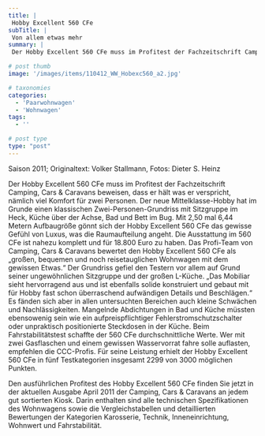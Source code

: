 ```yaml
---
title: |
 Hobby Excellent 560 CFe
subTitle: |
 Von allem etwas mehr
summary: |
 Der Hobby Excellent 560 CFe muss im Profitest der Fachzeitschrift Camping, Cars & Caravans beweisen, dass er hält was er verspricht, nämlich viel Komfort für zwei Personen. Der neue Paarwohnwagen hat eine Sitzgruppe im Heck, Küche über der Achse, Bad und Bett im Bug. Mit nahezu kompletter Ausstattung ist der Hobby Excellent 560 CFe für 18.800 Euro zu haben.

# post thumb
image: '/images/items/110412_WW_Hobexc560_a2.jpg'

# taxonomies
categories: 
  - 'Paarwohnwagen'
  - 'Wohnwagen'
tags:
  - ''

# post type
type: "post"
---
```


Saison 2011; Originaltext: Volker Stallmann, Fotos: Dieter S. Heinz

Der Hobby Excellent 560 CFe muss im Profitest der Fachzeitschrift Camping, Cars & Caravans beweisen, dass er hält was er verspricht, nämlich viel Komfort für zwei Personen. Der neue Mittelklasse-Hobby hat im Grunde einen klassischen Zwei-Personen-Grundriss mit Sitzgruppe im Heck, Küche über der Achse, Bad und Bett im Bug. Mit 2,50 mal 6,44 Metern Aufbaugröße gönnt sich der Hobby Excellent 560 CFe das gewisse Gefühl von Luxus, was die Raumaufteilung angeht. Die Ausstattung im 560 CFe ist nahezu komplett und für 18.800 Euro zu haben. Das Profi-Team von Camping, Cars & Caravans bewertet den Hobby Excellent 560 CFe als „großen, bequemen und noch reisetauglichen Wohnwagen mit dem gewissen Etwas.“ Der Grundriss gefiel den Testern vor allem auf Grund seiner ungewöhnlichen Sitzgruppe und der großen L-Küche. „Das Mobiliar sieht hervorragend aus und ist ebenfalls solide konstruiert und gebaut mit für Hobby fast schon überraschend aufwändigen Details und Beschlägen.“ Es fänden sich aber in allen untersuchten Bereichen auch kleine Schwächen und Nachlässigkeiten. Mangelnde Abdichtungen in Bad und Küche müssten ebensowenig sein wie ein aufpreispflichtiger Fehlerstromschutzschalter oder unpraktisch positionierte Steckdosen in der Küche. Beim Fahrstabilitätstest schaffte der 560 CFe durchschnittliche Werte. Wer mit zwei Gasflaschen und einem gewissen Wasservorrat fahre solle auflasten, empfehlen die CCC-Profis. Für seine Leistung erhielt der Hobby Excellent 560 CFe in fünf Testkategorien insgesamt 2299 von 3000 möglichen Punkten.

Den ausführlichen Profitest des Hobby Excellent 560 CFe finden Sie jetzt in der aktuellen Ausgabe April 2011 der Camping, Cars & Caravans an jedem gut sortierten Kiosk. Darin enthalten sind alle technischen Spezifikationen des Wohnwagens sowie die Vergleichstabellen und detaillierten Bewertungen der Kategorien Karosserie, Technik, Inneneinrichtung, Wohnwert und Fahrstabilität.